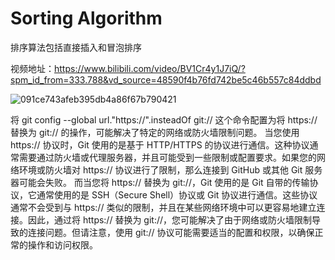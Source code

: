 # Sorting Algorithm
排序算法包括直接插入和冒泡排序

视频地址：https://www.bilibili.com/video/BV1Cr4y1J7iQ/?spm_id_from=333.788&vd_source=48590f4b76fd742be5c46b557c84ddbd

![091ce743afeb395db4a86f67b790421](https://github.com/Sunriseis/Sort/assets/135320840/1dd4e5a2-0128-4ff8-aa07-68418cdadb96)

将 git config --global url."https://".insteadOf git:// 这个命令配置为将 https:// 替换为 git:// 的操作，可能解决了特定的网络或防火墙限制问题。
当您使用 https:// 协议时，Git 使用的是基于 HTTP/HTTPS 的协议进行通信。这种协议通常需要通过防火墙或代理服务器，并且可能受到一些限制或配置要求。如果您的网络环境或防火墙对 https:// 协议进行了限制，那么连接到 GitHub 或其他 Git 服务器可能会失败。
而当您将 https:// 替换为 git://，Git 使用的是 Git 自带的传输协议，它通常使用的是 SSH（Secure Shell）协议或 Git 协议进行通信。这些协议通常不会受到与 https:// 类似的限制，并且在某些网络环境中可以更容易地建立连接。因此，通过将 https:// 替换为 git://，您可能解决了由于网络或防火墙限制导致的连接问题。但请注意，使用 git:// 协议可能需要适当的配置和权限，以确保正常的操作和访问权限。



